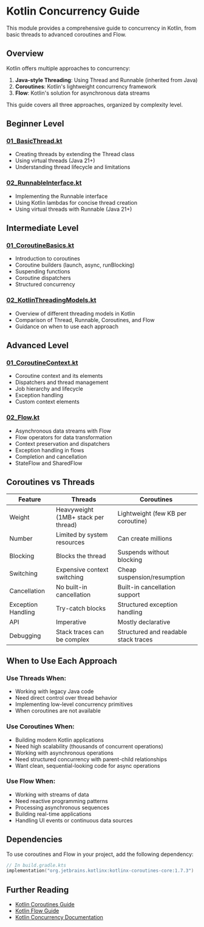 # Kotlin Concurrency Guide

This module provides a comprehensive guide to concurrency in Kotlin, from basic threads to advanced coroutines and Flow.

## Overview

Kotlin offers multiple approaches to concurrency:

1. **Java-style Threading**: Using Thread and Runnable (inherited from Java)
2. **Coroutines**: Kotlin's lightweight concurrency framework
3. **Flow**: Kotlin's solution for asynchronous data streams

This guide covers all three approaches, organized by complexity level.

## Beginner Level

### [01_BasicThread.kt](beginner/01_BasicThread.kt)
- Creating threads by extending the Thread class
- Using virtual threads (Java 21+)
- Understanding thread lifecycle and limitations

### [02_RunnableInterface.kt](beginner/02_RunnableInterface.kt)
- Implementing the Runnable interface
- Using Kotlin lambdas for concise thread creation
- Using virtual threads with Runnable (Java 21+)

## Intermediate Level

### [01_CoroutineBasics.kt](intermediate/01_CoroutineBasics.kt)
- Introduction to coroutines
- Coroutine builders (launch, async, runBlocking)
- Suspending functions
- Coroutine dispatchers
- Structured concurrency

### [02_KotlinThreadingModels.kt](intermediate/02_KotlinThreadingModels.kt)
- Overview of different threading models in Kotlin
- Comparison of Thread, Runnable, Coroutines, and Flow
- Guidance on when to use each approach

## Advanced Level

### [01_CoroutineContext.kt](advanced/01_CoroutineContext.kt)
- Coroutine context and its elements
- Dispatchers and thread management
- Job hierarchy and lifecycle
- Exception handling
- Custom context elements

### [02_Flow.kt](advanced/02_Flow.kt)
- Asynchronous data streams with Flow
- Flow operators for data transformation
- Context preservation and dispatchers
- Exception handling in flows
- Completion and cancellation
- StateFlow and SharedFlow

## Coroutines vs Threads

| Feature | Threads | Coroutines |
|---------|---------|------------|
| Weight | Heavyweight (1MB+ stack per thread) | Lightweight (few KB per coroutine) |
| Number | Limited by system resources | Can create millions |
| Blocking | Blocks the thread | Suspends without blocking |
| Switching | Expensive context switching | Cheap suspension/resumption |
| Cancellation | No built-in cancellation | Built-in cancellation support |
| Exception Handling | Try-catch blocks | Structured exception handling |
| API | Imperative | Mostly declarative |
| Debugging | Stack traces can be complex | Structured and readable stack traces |

## When to Use Each Approach

### Use Threads When:
- Working with legacy Java code
- Need direct control over thread behavior
- Implementing low-level concurrency primitives
- When coroutines are not available

### Use Coroutines When:
- Building modern Kotlin applications
- Need high scalability (thousands of concurrent operations)
- Working with asynchronous operations
- Need structured concurrency with parent-child relationships
- Want clean, sequential-looking code for async operations

### Use Flow When:
- Working with streams of data
- Need reactive programming patterns
- Processing asynchronous sequences
- Building real-time applications
- Handling UI events or continuous data sources

## Dependencies

To use coroutines and Flow in your project, add the following dependency:

```kotlin
// In build.gradle.kts
implementation("org.jetbrains.kotlinx:kotlinx-coroutines-core:1.7.3")
```

## Further Reading

- [Kotlin Coroutines Guide](https://kotlinlang.org/docs/coroutines-guide.html)
- [Kotlin Flow Guide](https://kotlinlang.org/docs/flow.html)
- [Kotlin Concurrency Documentation](https://kotlinlang.org/docs/concurrency-overview.html)